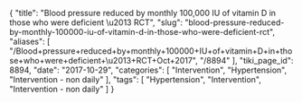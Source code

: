 {
    "title": "Blood pressure reduced by monthly 100,000 IU of vitamin D in those who were deficient \u2013 RCT",
    "slug": "blood-pressure-reduced-by-monthly-100000-iu-of-vitamin-d-in-those-who-were-deficient-rct",
    "aliases": [
        "/Blood+pressure+reduced+by+monthly+100000+IU+of+vitamin+D+in+those+who+were+deficient+\u2013+RCT+Oct+2017",
        "/8894"
    ],
    "tiki_page_id": 8894,
    "date": "2017-10-29",
    "categories": [
        "Intervention",
        "Hypertension",
        "Intervention - non daily"
    ],
    "tags": [
        "Hypertension",
        "Intervention",
        "Intervention - non daily"
    ]
}